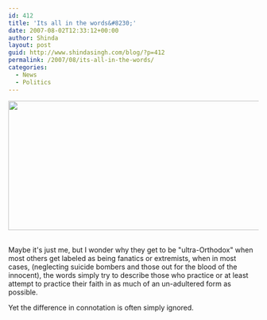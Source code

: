 ```yaml
---
id: 412
title: 'Its all in the words&#8230;'
date: 2007-08-02T12:33:12+00:00
author: Shinda
layout: post
guid: http://www.shindasingh.com/blog/?p=412
permalink: /2007/08/its-all-in-the-words/
categories:
  - News
  - Politics
---
```

<p align="left">
  <a href="http://www.shindasingh.com/blog/wp-content/uploads/2007/08/WindowsLiveWriter/Itsallinthewords_BDF8/ultraorthadox%5B6%5D.jpg" atomicselection="true"><img style="border-right: 0px; border-top: 0px; border-left: 0px; border-bottom: 0px" height="260" src="http://www.shindasingh.com/blog/wp-content/uploads/2007/08/WindowsLiveWriter/Itsallinthewords_BDF8/ultraorthadox_thumb%5B4%5D.jpg" width="588" border="0" /></a>&nbsp;
</p>

Maybe it's just me, but I&nbsp;wonder why they&nbsp;get to be&nbsp;"ultra-Orthodox" when most others get labeled as being fanatics or extremists, when in most cases, (neglecting suicide bombers and those out for the blood of the innocent), the words simply try to describe&nbsp;those who practice or at least attempt to practice&nbsp;their faith in&nbsp;as much of an un-adultered form as possible. 

Yet the difference in connotation is often simply ignored.